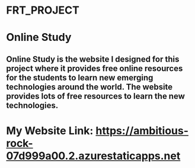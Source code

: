 # FRT_PROJECT
# Online Study
## Online Study is the website I designed for this project where it provides free online resources for the students to learn new emerging technologies around the world. The website provides lots of free resources to learn the new technologies.
# My Website Link: https://ambitious-rock-07d999a00.2.azurestaticapps.net
